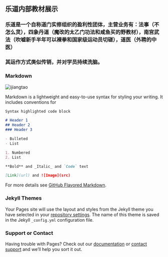 ## 乐道内部教材展示

### 乐道是一个自称道门实修组织的盈利性团体，主营业务有：法事（不怎么灵），四象丹道（魔改的太乙门功法和咸鱼买的野教材），南宫武法（吹嘘新手半年可以裸拳和国家级运动员切磋），道医（外聘的中医）
### 其运作方式类似传销，并对学员持续洗脑。
### Markdown
![ijiangtao](https://pic.imgdb.cn/item/611eb6424907e2d39c34c311.png)

Markdown is a lightweight and easy-to-use syntax for styling your writing. It includes conventions for

```markdown
Syntax highlighted code block

# Header 1
## Header 2
### Header 3

- Bulleted
- List

1. Numbered
2. List

**Bold** and _Italic_ and `Code` text

[Link](url) and ![Image](src)
```

For more details see [GitHub Flavored Markdown](https://guides.github.com/features/mastering-markdown/).

### Jekyll Themes

Your Pages site will use the layout and styles from the Jekyll theme you have selected in your [repository settings](https://github.com/potianyixiao/liqizhen/settings/pages). The name of this theme is saved in the Jekyll `_config.yml` configuration file.

### Support or Contact

Having trouble with Pages? Check out our [documentation](https://docs.github.com/categories/github-pages-basics/) or [contact support](https://support.github.com/contact) and we’ll help you sort it out.
